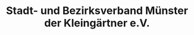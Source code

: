 ---
title: "Stadt- und Bezirksverband Münster der Kleingärtner e.V."
url: "https://www.kleingarten-muenster.de/home/"
description: "Der Dachverband der Kleingartenvereine in Münster"
order: 1
---